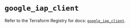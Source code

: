 # `google_iap_client`

Refer to the Terraform Registry for docs: [`google_iap_client`](https://registry.terraform.io/providers/hashicorp/google-beta/6.9.0/docs/resources/google_iap_client).
